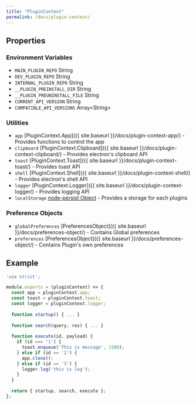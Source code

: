 ```yaml
---
title: "PluginContext"
permalink: /docs/plugin-context/
---
```


## Properties  

### Environment Variables    
- `MAIN_PLUGIN_REPO` String  
- `DEV_PLUGIN_REPO` String  
- `INTERNAL_PLUGIN_REPO` String  
- `__PLUGIN_PREINSTALL_DIR` String  
- `__PLUGIN_PREUNINSTALL_FILE` String  
- `CURRENT_API_VERSION` String  
- `COMPATIBLE_API_VERSIONS` Array&lt;String&gt;  

### Utilities  
- `app` [PluginContext.App]({{ site.baseurl }}/docs/plugin-context-app/) - Provides functions to control the app  
- `clipboard` [PluginContext.Clipboard]({{ site.baseurl }}/docs/plugin-context-clipboard/) - Provides electron's clipboard API  
- `toast` [PluginContext.Toast]({{ site.baseurl }}/docs/plugin-context-toast/) - Provides toast API  
- `shell` [PluginContext.Shell]({{ site.baseurl }}/docs/plugin-context-shell/) - Provides electron's shell API  
- `logger` [PluginContext.Logger]({{ site.baseurl }}/docs/plugin-context-logger/) - Provides logging API  
- `localStorage` [node-persist Object](https://github.com/simonlast/node-persist) - Provides a storage for each plugins  

### Preference Objects  
- `globalPreferences` [PreferencesObject]({{ site.baseurl }}/docs/preferences-object/) - Contains Global preferences  
- `preferences` [PreferencesObject]({{ site.baseurl }}/docs/preferences-object/) - Contains Plugin's own preferences  


## Example  

```javascript
'use strict';

module.exports = (pluginContext) => {
  const app = pluginContext.app;
  const toast = pluginContext.toast;
  const logger = pluginContext.logger;
  
  function startup() { ... }
  
  function search(query, res) { ... }
  
  function execute(id, payload) {
    if (id === '1') {
      toast.enqueue('This is message', 1500);
    } else if (id == '2') {
      app.close();
    } else if (id == '3') {
      logger.log('this is log');
    }
  }
  
  return { startup, search, execute };
};
```

